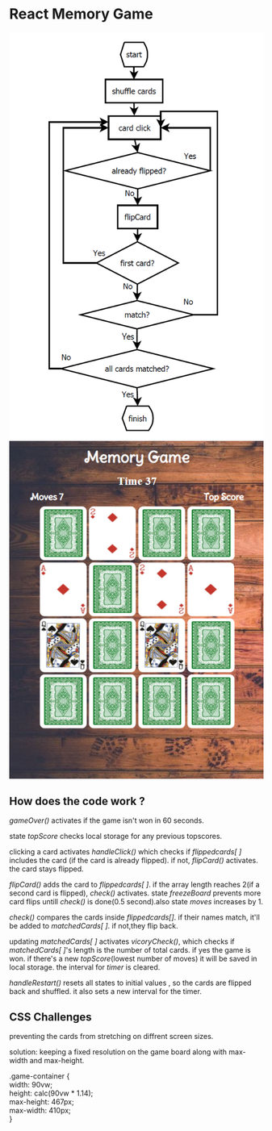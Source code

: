 # React Memory Game
![flowchart](src/pic/flowchart.png)
![screenshot](src/pic/screenshot.png)


## How does the code work ?
*gameOver()* activates if the game isn't won in 60 seconds.

state *topScore* checks local storage for any previous topscores.

clicking a card activates *handleClick()* which checks if  *flippedcards[ ]* includes the card (if the card is already flipped). if not, *flipCard()* activates. the card stays flipped. 

*flipCard()* adds the card to *flippedcards[ ]*. if the array length reaches 2(if a second card is flipped), *check()* activates. state *freezeBoard* prevents more card flips untill *check()* is done(0.5 second).also state *moves* increases by 1.

*check()* compares the cards inside *flippedcards[]*. if their names match, it'll be added to *matchedCards[ ]*. if not,they flip back.

updating *matchedCards[ ]* activates *vicoryCheck()*, which checks if *matchedCards[ ]*'s length is the number of total cards. if yes the game is won. if there's a new *topScore*(lowest number of moves) it will be saved in local storage.
the interval for *timer* is cleared.

*handleRestart()* resets all states to initial values , so the cards are flipped back and shuffled. it also sets a new interval for the timer.

## CSS Challenges

preventing the cards from stretching on diffrent screen sizes.  

solution: keeping a fixed resolution on the game board along with max-width and max-height.  

.game-container {  
width: 90vw;  
height: calc(90vw * 1.14);  
max-height: 467px;  
max-width: 410px;   
}



